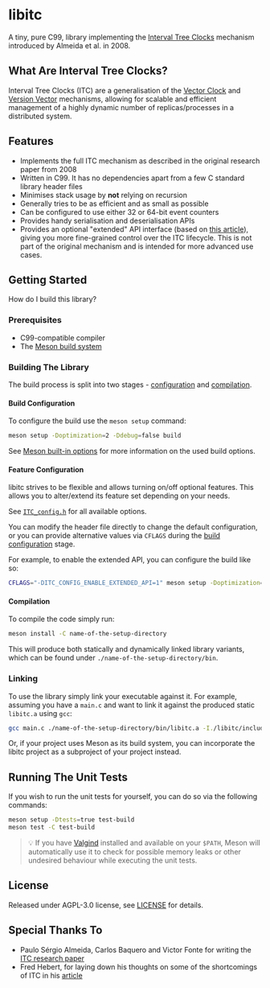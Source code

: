 # libitc

A tiny, pure C99, library implementing the [Interval Tree Clocks](https://gsd.di.uminho.pt/members/cbm/ps/itc2008.pdf) mechanism introduced by Almeida et al. in 2008.

## What Are Interval Tree Clocks?

Interval Tree Clocks (ITC) are a generalisation of the [Vector Clock](https://en.wikipedia.org/wiki/Vector_clock) and [Version Vector](https://en.wikipedia.org/wiki/Version_vector) mechanisms, allowing for scalable and efficient management of a
highly dynamic number of replicas/processes in a distributed system.


## Features

* Implements the full ITC mechanism as described in the original research paper from 2008
* Written in C99. It has no dependencies apart from a few C standard library
  header files
* Minimises stack usage by **not** relying on recursion
* Generally tries to be as efficient and as small as possible
* Can be configured to use either 32 or 64-bit event counters
* Provides handy serialisation and deserialisation APIs
* Provides an optional "extended" API interface (based on
  [this article](https://ferd.ca/interval-tree-clocks.html)), giving you more fine-grained control over the ITC lifecycle. This is not part of the original
  mechanism and is intended for more advanced use cases.

## Getting Started

How do I build this library?

### Prerequisites

* C99-compatible compiler
* The [Meson build system](https://mesonbuild.com/)

### Building The Library

The build process is split into two stages - [configuration](#build-configuration) and [compilation](#compilation).

#### Build Configuration

To configure the build use the `meson setup` command:

```sh
meson setup -Doptimization=2 -Ddebug=false build
```

See [Meson built-in options](https://mesonbuild.com/Builtin-options.html) for more information on the used build options.

#### Feature Configuration

libitc strives to be flexible and allows turning on/off optional features. This allows you to alter/extend its feature set depending on your needs.

See [`ITC_config.h`](./libitc/include/ITC_config.h) for all available options.

You can modify the header file directly to change the default configuration, or you can provide alternative values via `CFLAGS` during the [build configuration](#build-configuration) stage.

For example, to enable the extended API, you can configure the build like so:

```sh
CFLAGS="-DITC_CONFIG_ENABLE_EXTENDED_API=1" meson setup -Doptimization=2 -Ddebug=false build-with-extended-api
```

#### Compilation

To compile the code simply run:

```sh
meson install -C name-of-the-setup-directory
```

This will produce both statically and dynamically linked library variants, which can be found under `./name-of-the-setup-directory/bin`.

### Linking

To use the library simply link your executable against it. For example, assuming you have a `main.c` and want to link it against the produced static `libitc.a` using `gcc`:

```sh
gcc main.c ./name-of-the-setup-directory/bin/libitc.a -I./libitc/include -o main
```

Or, if your project uses Meson as its build system, you can incorporate the libitc project as a subproject of your project instead.

## Running The Unit Tests

If you wish to run the unit tests for yourself, you can do so via the following commands:

```sh
meson setup -Dtests=true test-build
meson test -C test-build
```

> :bulb: If you have [Valgind](https://valgrind.org/) installed and available on your `$PATH`, Meson will automatically use it to check for possible memory leaks or other undesired behaviour while executing the unit tests.

## License

Released under AGPL-3.0 license, see [LICENSE](./LICENSE) for details.

## Special Thanks To

* Paulo Sérgio Almeida, Carlos Baquero and Victor Fonte for writing the [ITC research paper](http://hydra.azilian.net/Papers/Interval%20Tree%20Clocks.pdf)
* Fred Hebert, for laying down his thoughts on some of the shortcomings of ITC in his [article](https://ferd.ca/interval-tree-clocks.html)
